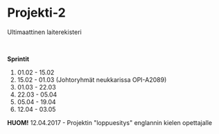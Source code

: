 # Projekti-2
Ultimaattinen laiterekisteri

<br/>

<b>Sprintit</b>
<ol>
  <li>01.02 - 15.02</li>
  <li>15.02 - 01.03 (Johtoryhmät neukkarissa OPI-A2089)</li>
  <li>01.03 - 22.03</li>
  <li>22.03 - 05.04</li>
  <li>05.04 - 19.04</li>
  <li>12.04 - 03.05</li>
</ol>

<b>HUOM!</b>
12.04.2017 - Projektin "loppuesitys" englannin kielen opettajalle
